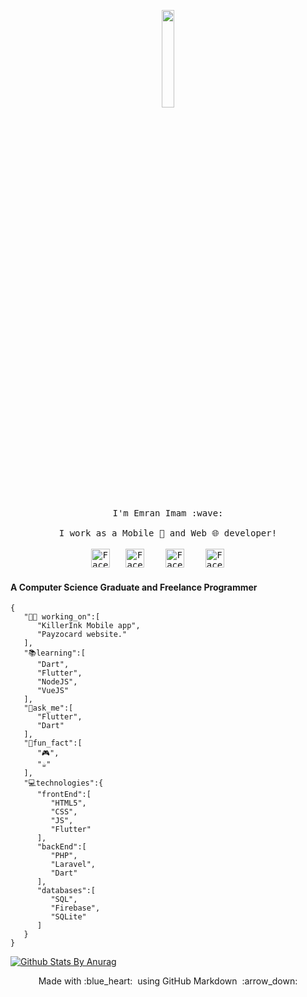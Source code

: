 <p align="center">
  <img src="https://media1.giphy.com/media/QNFhOolVeCzPQ2Mx85/giphy.gif" width="20%">
  <br><br>
  <samp>
    I'm Emran Imam :wave:
    <br><br>
    I work as a Mobile 📱 and Web 🌐 developer!
    <br><br>
    <a href="https://www.facebook.com/emran.imam" target="_blank"><img src="https://img.icons8.com/fluent/48/000000/facebook-new.png" width="30px" alt="Facebook"></a>&nbsp; &nbsp;<a href="mailto:emran.imam@gmail.com" target="_blank"><img src="https://img.icons8.com/fluent/48/000000/gmail.png" width="30px" alt="Facebook"></a> &nbsp; &nbsp;<a href="https://www.linkedin.com/in/emran-imam/" target="_blank"><img src="https://img.icons8.com/color/48/000000/linkedin.png" width="30px" alt="Facebook"></a> &nbsp; &nbsp;<a href="https://twitter.com/emranimam" target="_blank"><img src="https://img.icons8.com/color/48/000000/twitter.png" width="30px" alt="Facebook"></a> &nbsp; &nbsp;
  </samp>
</p>

#### A Computer Science Graduate and Freelance Programmer

```
{
   "🧑‍💻 working_on":[
      "KillerInk Mobile app",
      "Payzocard website."
   ],
   "📚learning":[
      "Dart",
      "Flutter",
      "NodeJS",
      "VueJS"
   ],
   "💬ask_me":[
      "Flutter",
      "Dart"
   ],
   "🎯fun_fact":[
      "🎮",
      "☕"
   ],
   "💻technologies":{
      "frontEnd":[
         "HTML5",
         "CSS",
         "JS",
         "Flutter"
      ],
      "backEnd":[
         "PHP",
         "Laravel",
         "Dart"
      ],
      "databases":[
         "SQL",
         "Firebase",
         "SQLite"
      ]
   }
}
```

[![Github Stats By Anurag](https://github-readme-stats.vercel.app/api?username=emran92&show_icons=true&title_color=fff&icon_color=79ff97&text_color=9f9f9f&bg_color=151515)](https://github.com/anuraghazra/github-readme-stats)

<p align="center">
  Made with :blue_heart: &nbsp;using GitHub Markdown &nbsp;:arrow_down:
</p>
